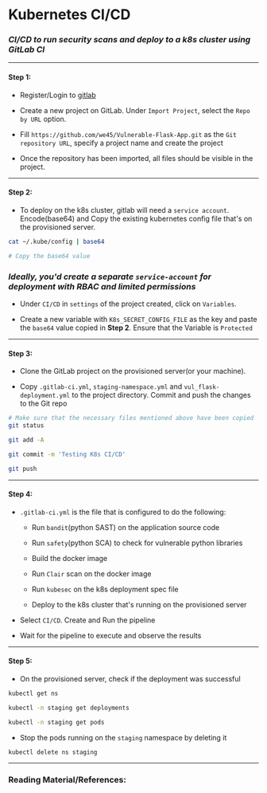 # **Kubernetes CI/CD**


### *CI/CD to run security scans and deploy to a k8s cluster using GitLab CI*

-------

#### Step 1:

* Register/Login to [gitlab](https://gitlab.com)

* Create a new project on GitLab. Under `Import Project`, select the `Repo by URL` option. 

* Fill `https://github.com/we45/Vulnerable-Flask-App.git` as the `Git repository URL`, specify a project name and create the project

* Once the repository has been imported, all files should be visible in the project.

-------

#### Step 2:

* To deploy on the k8s cluster, gitlab will need a `service account`. Encode(base64) and Copy the existing kubernetes config file that's on the provisioned server.

```bash
cat ~/.kube/config | base64

# Copy the base64 value
```

### *Ideally, you'd create a separate `service-account` for deployment with RBAC and limited permissions*

* Under `CI/CD` in `settings` of the project created, click on `Variables`.

* Create a new variable with `K8s_SECRET_CONFIG_FILE` as the key and paste the `base64` value copied in **Step 2**. Ensure that the Variable is `Protected`

-------

#### Step 3:

* Clone the GitLab project on the provisioned server(or your machine).

* Copy `.gitlab-ci.yml`, `staging-namespace.yml` and `vul_flask-deployment.yml` to the project directory. Commit and push the changes to the Git repo

```bash
# Make sure that the necessary files mentioned above have been copied
git status

git add -A

git commit -m 'Testing K8s CI/CD'

git push
```

-------

#### Step 4:

* `.gitlab-ci.yml` is the file that is configured to do the following:

    * Run `bandit`(python SAST) on the application source code
    
    * Run `safety`(python SCA) to check for vulnerable python libraries
    
    * Build the docker image
    
    * Run `Clair` scan on the docker image
    
    * Run `kubesec` on the k8s deployment spec file
    
    * Deploy to the k8s cluster that's running on the provisioned server

* Select `CI/CD`. Create and Run the pipeline

* Wait for the pipeline to execute and observe the results

---------

#### Step 5:

* On the provisioned server, check if the deployment was successful

```bash
kubectl get ns

kubectl -n staging get deployments

kubectl -n staging get pods
```

* Stop the pods running on the `staging` namespace by deleting it

```bash
kubectl delete ns staging
```

---------

### Reading Material/References:

